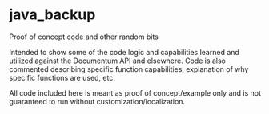 # java_backup
Proof of concept code and other random bits

Intended to show some of the code logic and capabilities learned and utilized against the Documentum API and elsewhere. Code is also commented describing specific function capabilities, explanation of why specific functions are used, etc. 

All code included here is meant as proof of concept/example only and is not guaranteed to run without customization/localization.
